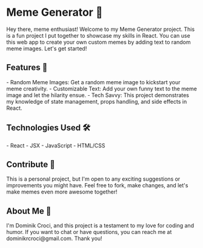 <h1>Meme Generator 🚀</h1>

Hey there, meme enthusiast! Welcome to my Meme Generator project. This is a fun project I put together to showcase my skills in React. You can use this web app to create your own custom memes by adding text to random meme images. Let's get started!

<h2>Features 🌟</h2>
- Random Meme Images: Get a random meme image to kickstart your meme creativity.
- Customizable Text: Add your own funny text to the meme image and let the hilarity ensue.
- Tech Savvy: This project demonstrates my knowledge of state management, props handling, and side effects in React.

<h2>Technologies Used 🛠️</h2>
- React
- JSX
- JavaScript
- HTML/CSS

<h2>Contribute 🤝</h2>
This is a personal project, but I'm open to any exciting suggestions or improvements you might have. Feel free to fork, make changes, and let's make memes even more awesome together!

<h2>About Me 👋</h2>
I'm Dominik Croci, and this project is a testament to my love for coding and humor. If you want to chat or have questions, you can reach me at dominikrcroci@gmail.com. Thank you!
